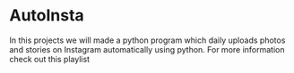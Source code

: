 # AutoInsta
In this projects we will made a python program which daily uploads photos and stories on Instagram automatically using python.   For more information check out this playlist
